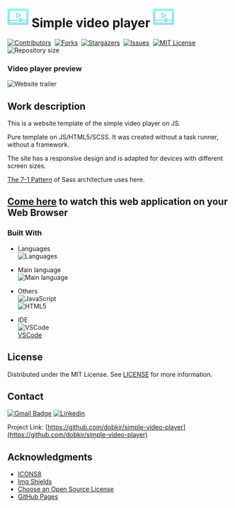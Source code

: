 # ![Video player icon](/assets/img/icons8-video-player-48.png) Simple video player ![Video player icon](/assets/img/icons8-video-player-48.png)

[![Contributors][contributors-shield]][contributors-url]&nbsp;
[![Forks][forks-shield]][forks-url]&nbsp;
[![Stargazers][stars-shield]][stars-url]&nbsp;
[![Issues][issues-shield]][issues-url]&nbsp;
[![MIT License][license-shield]][license-url]&nbsp;
![Repository size][repo-size-shield]

### Video player preview
![Website trailer][product-screenshot]

<!-- WORK DESCRIPTION -->
## Work description
This is a website template of the simple video player on JS.

Pure template on JS/HTML5/SCSS. It was created without a task runner, without a framework.

The site has a responsive design and is adapted for devices with different screen sizes.

[The 7-1 Pattern](https://sass-guidelin.es/#architecture) of Sass architecture uses here.

<!-- LINK TO WEBSITE -->
## [Come here](https://dobkir.github.io/simple-video-player/) to watch this web application on your Web Browser

<!-- TOOLS -->
### Built With

- Languages<br>
![Languages][languages-shield]

- Main language<br>
![Main language][main-language-shield]

- Others<br>
![JavaScript](https://img.shields.io/badge/JavaScript-30.5%25-f1e05a?logo=JavaScript&logoColor=f1e05a&style=for-the-badge)<br>
![HTML5](https://img.shields.io/badge/HTML5-17.6%25-e34c26?logo=HTML5&logoColor=e34c26&style=for-the-badge)

- IDE<br>
![VSCode](https://img.icons8.com/color/48/000000/visual-studio-code-2019.png)<br>
 [VSCode](https://code.visualstudio.com/)

<!-- LICENSE -->
## License

Distributed under the MIT License. See [LICENSE](LICENSE.txt) for more information.

<!-- CONTACT -->
## Contact

[![Gmail Badge](https://img.shields.io/badge/Gmail-d14836?style=for-the-badge&logo=Gmail&logoColor=white&link=mailto:p.kirillov2020@gmail.com)](mailto:p.kirillov2020@gmail.com)
[![Linkedin](https://img.shields.io/badge/-LinkedIn-black.svg?style=for-the-badge&logo=linkedin&colorB=555)](https://www.linkedin.com/in/pavel-kirillov-dobkir)

Project Link: [https://github.com/dobkir/simple-video-player](https://github.com/dobkir/simple-video-player)

<!-- ACKNOWLEDGMENTS -->
## Acknowledgments
- [ICONS8](https://icons8.com/)
- [Img Shields](https://shields.io)
- [Choose an Open Source License](https://choosealicense.com)
- [GitHub Pages](https://pages.github.com)

<!-- MARKDOWN LINKS & IMAGES -->
<!-- https://www.markdownguide.org/basic-syntax/#reference-style-links -->
[contributors-shield]: https://img.shields.io/github/contributors/dobkir/simple-video-player.svg?style=for-the-badge
[contributors-url]: https://github.com/dobkir/simple-video-player/graphs/contributors
[forks-shield]: https://img.shields.io/github/forks/dobkir/simple-video-player.svg?style=for-the-badge
[forks-url]: https://github.com/dobkir/simple-video-player/network/members
[stars-shield]: https://img.shields.io/github/stars/dobkir/simple-video-player.svg?style=for-the-badge
[stars-url]: https://github.com/dobkir/simple-video-player/stargazers
[issues-shield]: https://img.shields.io/github/issues/dobkir/simple-video-player.svg?style=for-the-badge
[issues-url]: https://github.com/dobkir/simple-video-player/issues
[license-shield]: https://img.shields.io/github/license/dobkir/simple-video-player.svg?style=for-the-badge
[license-url]: https://github.com/dobkir/simple-video-player/blob/master/LICENSE.txt
[repo-size-shield]: https://img.shields.io/github/repo-size/dobkir/simple-video-player.svg?style=for-the-badge
[languages-shield]: https://img.shields.io/github/languages/count/dobkir/simple-video-player.svg?style=for-the-badge
[main-language-shield]: https://img.shields.io/github/languages/top/dobkir/simple-video-player.svg?logo=SASS&logoColor=c6538c&style=for-the-badge&color=c6538c
[product-screenshot]: https://github.com/dobkir/trailers/blob/master/simple-video-player_trailer/simple-video-player_trailer.gif
